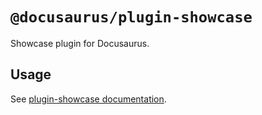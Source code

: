 # `@docusaurus/plugin-showcase`

Showcase plugin for Docusaurus.

## Usage

See [plugin-showcase documentation](https://docusaurus.io/docs/api/plugins/@docusaurus/plugin-showcase).
